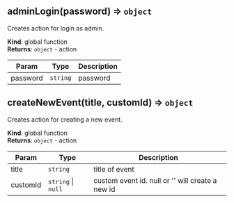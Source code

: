<a id="adminlogin"></a>

## adminLogin(password) ⇒ <code>object</code>
Creates action for login as admin.

**Kind**: global function  
**Returns**: <code>object</code> - action  

| Param | Type | Description |
| --- | --- | --- |
| password | <code>string</code> | password |

<a id="createnewevent"></a>

## createNewEvent(title, customId) ⇒ <code>object</code>
Creates action for creating a new event.

**Kind**: global function  
**Returns**: <code>object</code> - action  

| Param | Type | Description |
| --- | --- | --- |
| title | <code>string</code> | title of event |
| customId | <code>string</code> &#124; <code>null</code> | custom event id. null or '' will create a new id |

